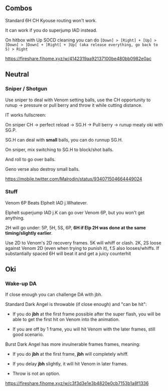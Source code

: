 
## Combos

Standard 6H CH Kyouse routing won't work.

It can work if you do superjump IAD instead.

On hitbox with Up SOCD cleaning you can do `[Down] > [Right] + [Up] > ]Down[ > ]Down[ + ]Right[ + ]Up[ (aka release everything, go back to 5) > Right`

https://fireshare.fihome.xyz/w/4142319aa92137100be480bb0982e0ac


## Neutral

### Sniper / Shotgun

Use sniper to deal with Venom setting balls, use the CH opportunity to runup -> pressure or pull berry and throw it while cutting distance.

IT works fullscreen:

On sniper CH -> perfect reload -> SG.H -> Pull berry -> runup meaty oki with SG.P.


SG.H can deal with **small** balls, you can do runnup SG.H.

On sniper, mix switching to SG.H to block/shot balls.

And roll to go over balls.


Geno verse also destroy small balls.


https://mobile.twitter.com/Malrodin/status/934071504664449024

### Stuff

Venom 6P Beats Elphelt IAD j.Whatever.

Elphelt superjump IAD j.K can go over Venom 6P, but you won't get anything.

2H will go under: 5P, 5H, 5S, 6P, **6H if Elp 2H was done at the same timing/slightly earlier**.

Use 2D to Venom's 2D recovery frames. 5K will whiff or clash. 2K, 2S loose against Venom 2D (even when trying to punish it), f.S also looses/whiffs. If substantially spaced 6H will beat it and get a juicy counterhit  





## Oki

### Wake-up DA 

If close enough you can challenge DA with jbh.

Standard Dark Angel is throwable (if close enough) and "can be hit":

- If you do **jbh** at the first frame possible after the super flash, you will be able to get the first hit on Venom into the animation.

- If you are off by 1 frame, you will hit Venom with the later frames, still good scenario.

Burst Dark Angel has more invulnerable frames frames, meaning:

- If you do **jbh** at the first frame, **jbh** will completely whiff.

- If you delay **jbh** slightly, it will hit Venom in later frames.

- Throw is not an option.


https://fireshare.fihome.xyz/w/c3f3d3e1e3b4820e0cb7153b1a8f1336

